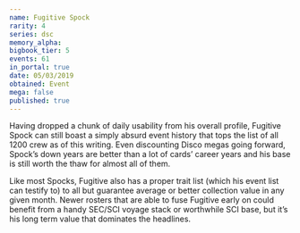 ```yaml
---
name: Fugitive Spock
rarity: 4
series: dsc
memory_alpha:
bigbook_tier: 5
events: 61
in_portal: true
date: 05/03/2019
obtained: Event
mega: false
published: true
---
```


Having dropped a chunk of daily usability from his overall profile, Fugitive Spock can still boast a simply absurd event history that tops the list of all 1200 crew as of this writing. Even discounting Disco megas going forward, Spock’s down years are better than a lot of cards’ career years and his base is still worth the thaw for almost all of them.

Like most Spocks, Fugitive also has a proper trait list (which his event list can testify to) to all but guarantee average or better collection value in any given month. Newer rosters that are able to fuse Fugitive early on could benefit from a handy SEC/SCI voyage stack or worthwhile SCI base, but it’s his long term value that dominates the headlines.
